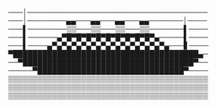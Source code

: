 ───│─────────────────────────────────────
───│────────▄▄───▄▄───▄▄───▄▄───────│────
───▌────────▒▒───▒▒───▒▒───▒▒───────▌────
───▌──────▄▀█▀█▀█▀█▀█▀█▀█▀█▀█▀▄─────▌────
───▌────▄▀▄▀▄▀▄▀▄▀▄▀▄▀▄▀▄▀▄▀▄▀▄▀▄───▋────
▀██████████████████████████████████████▄─
──▀███████████████████████████████████▀──
─────▀██████████████████████████████▀────
▒▒▒▒▒▒▒▒▒▒▒▒▒▒▒▒▒▒▒▒▒▒▒▒▒▒▒▒▒▒▒▒▒▒▒▒▒▒▒▒▒
▒▒▒▒▒▒▒▒▒▒▒▒▒▒▒▒▒▒▒▒▒▒▒▒▒▒▒▒▒▒▒▒▒▒▒▒▒▒▒▒▒
▒▒▒▒▒▒▒▒▒▒▒▒▒▒▒▒▒▒▒▒▒▒▒▒▒▒▒▒▒▒▒▒▒▒▒▒▒▒▒▒▒


